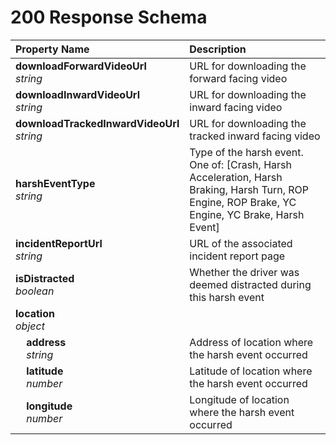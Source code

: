 # 200 Response Schema
| Property Name | Description |
| :------------ | :---------- |
| **downloadForwardVideoUrl**<br/>_string_ | URL for downloading the forward facing video |
| **downloadInwardVideoUrl**<br/>_string_ | URL for downloading the inward facing video |
| **downloadTrackedInwardVideoUrl**<br/>_string_ | URL for downloading the tracked inward facing video |
| **harshEventType**<br/>_string_ | Type of the harsh event. One of: [Crash, Harsh Acceleration, Harsh Braking, Harsh Turn, ROP Engine, ROP Brake, YC Engine, YC Brake, Harsh Event] |
| **incidentReportUrl**<br/>_string_ | URL of the associated incident report page |
| **isDistracted**<br/>_boolean_ | Whether the driver was deemed distracted during this harsh event |
| **location**<br/>_object_ |  |
| **&nbsp;&nbsp;&nbsp;&nbsp;address**<br/>_&nbsp;&nbsp;&nbsp;&nbsp;string_ | Address of location where the harsh event occurred |
| **&nbsp;&nbsp;&nbsp;&nbsp;latitude**<br/>_&nbsp;&nbsp;&nbsp;&nbsp;number_ | Latitude of location where the harsh event occurred |
| **&nbsp;&nbsp;&nbsp;&nbsp;longitude**<br/>_&nbsp;&nbsp;&nbsp;&nbsp;number_ | Longitude of location where the harsh event occurred |
